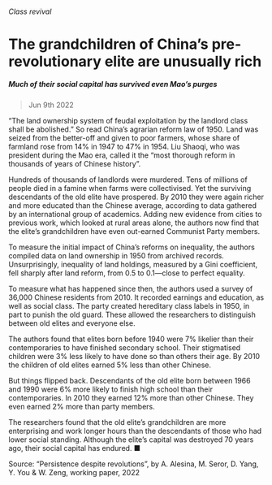 ###### Class revival
# The grandchildren of China’s pre-revolutionary elite are unusually rich 
##### Much of their social capital has survived even Mao’s purges 
> Jun 9th 2022 


“The  land ownership system of feudal exploitation by the landlord class shall be abolished.” So read China’s agrarian reform law of 1950. Land was seized from the better-off and given to poor farmers, whose share of farmland rose from 14% in 1947 to 47% in 1954. Liu Shaoqi, who was president during the Mao era, called it the “most thorough reform in thousands of years of Chinese history”. 
Hundreds of thousands of landlords were murdered. Tens of millions of people died in a famine when farms were collectivised. Yet the surviving descendants of the old elite have prospered. By 2010 they were again richer and more educated than the Chinese average, according to data gathered by an international group of academics. Adding new evidence from cities to previous work, which looked at rural areas alone, the authors now find that the elite’s grandchildren have even out-earned Communist Party members.
To measure the initial impact of China’s reforms on inequality, the authors compiled data on land ownership in 1950 from archived records. Unsurprisingly, inequality of land holdings, measured by a Gini coefficient, fell sharply after land reform, from 0.5 to 0.1—close to perfect equality. 
To measure what has happened since then, the authors used a survey of 36,000 Chinese residents from 2010. It recorded earnings and education, as well as social class. The party created hereditary class labels in 1950, in part to punish the old guard. These allowed the researchers to distinguish between old elites and everyone else. 


The authors found that elites born before 1940 were 7% likelier than their contemporaries to have finished secondary school. Their stigmatised children were 3% less likely to have done so than others their age. By 2010 the children of old elites earned 5% less than other Chinese. 
But things flipped back. Descendants of the old elite born between 1966 and 1990 were 6% more likely to finish high school than their contemporaries. In 2010 they earned 12% more than other Chinese. They even earned 2% more than party members.
The researchers found that the old elite’s grandchildren are more enterprising and work longer hours than the descendants of those who had lower social standing. Although the elite’s capital was destroyed 70 years ago, their social capital has endured. ■

Source: “Persistence despite revolutions”, by A. Alesina, M. Seror, D. Yang, Y. You &amp; W. Zeng, working paper, 2022
